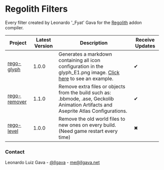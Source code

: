 # Regolith Filters
Every filter created by Leonardo '_Fyat' Gava for the [Regolith](https://github.com/Bedrock-OSS/regolith) addon compiler.

| Project      | Latest Version | Description                                                                                          | Receive Updates |
|--------------|----------------|------------------------------------------------------------------------------------------------------|-----------------|
| [rego-glyph](./rego-glyph/) |      1.0.0     | Generates a markdown containing all icon configuration in the glyph_E1.png image. [Click here](./rego-glyph/example/) to see an example. |        ✔        |
| [rego-remover](./rego-remover/) |      1.1.0     | Remove extra files or objects from the build such as: .bbmode, .ase, Geckolib Animation Artifacts and Aseprite Atlas Configurations. |        ✔        |
| [rego-level](./rego-level/)    |      1.0.0     | Remove the old world files to new ones on every build. (Need game restart every time)                |        ✖        |

### Contact
Leonardo Luiz Gava - [@llgava](https://twitter.com/llgava "Leonardo Luiz Gava • Twitter") - <me@llgava.net>
